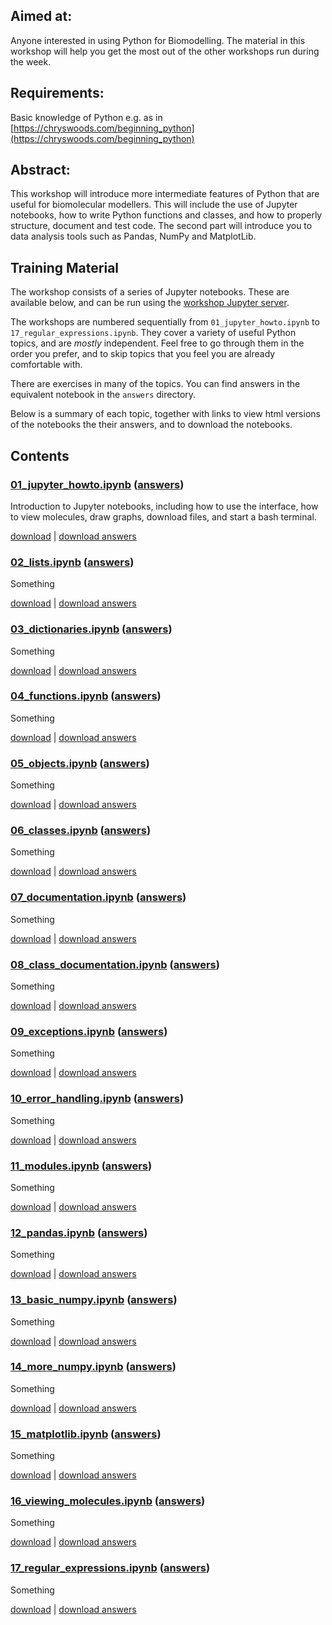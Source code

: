 ## Aimed at: 
Anyone interested in using Python for Biomodelling. The material in 
this workshop will help you get the most out of the other workshops 
run during the week.

## Requirements: 
Basic knowledge of Python e.g. as in [https://chryswoods.com/beginning_python](https://chryswoods.com/beginning_python)

## Abstract: 
This workshop will introduce more intermediate features of Python that 
are useful for biomolecular modellers. This will include the use of 
Jupyter notebooks, how to write Python functions and classes, and 
how to properly structure, document and test code. The second
part will introduce you to data analysis tools such as Pandas, 
NumPy and MatplotLib.

## Training Material

The workshop consists of a series of Jupyter notebooks. These are available
below, and can be run using the
<a href="https://ccpbiosim.github.io/workshop/events/bristol2018/server.html" target="_blank">workshop Jupyter server</a>.

The workshops are numbered sequentially from `01_jupyter_howto.ipynb` to
`17_regular_expressions.ipynb`. They cover a variety of useful Python topics,
and are *mostly* independent. Feel free to go through them in the order you
prefer, and to skip topics that you feel you are already comfortable with.

There are exercises in many of the topics. You can find answers in the 
equivalent notebook in the `answers` directory.

Below is a summary of each topic, together with links to view html versions
of the notebooks the their answers, and to download the notebooks.

## Contents

### [01_jupyter_howto.ipynb](html/01_jupyter_howto.html) ([answers](html/answers/01_jupyter_howto.html))

Introduction to Jupyter notebooks, including how to use the interface,
how to view molecules, draw graphs, download files, and start a bash
terminal.

[download](01_jupyter_howto.ipynb) | [download answers](answers/01_jupyter_howto.ipynb)

### [02_lists.ipynb](html/02_lists.html) ([answers](html/answers/02_lists.html))

Something

[download](02_lists.ipynb) | [download answers](answers/02_lists.ipynb)

### [03_dictionaries.ipynb](html/03_dictionaries.html) ([answers](html/answers/03_dictionaries.html))

Something

[download](03_dictionaries.ipynb) | [download answers](answers/03_dictionaries.ipynb)

### [04_functions.ipynb](html/04_functions.html) ([answers](html/answers/04_functions.html))

Something

[download](04_functions.ipynb) | [download answers](answers/04_functions.ipynb)

### [05_objects.ipynb](html/05_objects.html) ([answers](html/answers/05_objects.html))

Something

[download](05_objects.ipynb) | [download answers](answers/05_objects.ipynb)

### [06_classes.ipynb](html/06_classes.html) ([answers](html/answers/06_classes.html))

Something

[download](06_classes.ipynb) | [download answers](answers/06_classes.ipynb)

### [07_documentation.ipynb](html/07_documentation.html) ([answers](html/answers/07_documentation.html))

Something

[download](07_documentation.ipynb) | [download answers](answers/07_documentation.ipynb)

### [08_class_documentation.ipynb](html/08_class_documentation.html) ([answers](html/answers/08_class_documentation.html))

Something

[download](08_class_documentation.ipynb) | [download answers](answers/08_class_documentation.ipynb)

### [09_exceptions.ipynb](html/09_exceptions.html) ([answers](html/answers/09_exceptions.html))

Something

[download](09_exceptions.ipynb) | [download answers](answers/09_exceptions.ipynb)

### [10_error_handling.ipynb](html/10_error_handling.html) ([answers](html/answers/10_error_handling.html))

Something

[download](10_error_handling.ipynb) | [download answers](answers/10_error_handling.ipynb)

### [11_modules.ipynb](html/11_modules.html) ([answers](html/answers/11_modules.html))

Something

[download](11_modules.ipynb) | [download answers](answers/11_modules.ipynb)

### [12_pandas.ipynb](html/12_pandas.html) ([answers](html/answers/12_pandas.html))

Something

[download](12_pandas.ipynb) | [download answers](answers/12_pandas.ipynb)

### [13_basic_numpy.ipynb](html/13_basic_numpy.html) ([answers](html/answers/13_basic_numpy.html))

Something

[download](13_basic_numpy.ipynb) | [download answers](answers/13_basic_numpy.ipynb)

### [14_more_numpy.ipynb](html/14_more_numpy.html) ([answers](html/answers/14_more_numpy.html))

Something

[download](14_more_numpy.ipynb) | [download answers](answers/14_more_numpy.ipynb)

### [15_matplotlib.ipynb](html/15_matplotlib.html) ([answers](html/answers/15_matplotlib.html))

Something

[download](15_matplotlib.ipynb) | [download answers](answers/15_matplotlib.ipynb)

### [16_viewing_molecules.ipynb](html/16_viewing_molecules.html) ([answers](html/answers/16_viewing_molecules.html))

Something

[download](16_viewing_molecules.ipynb) | [download answers](answers/16_viewing_molecules.ipynb)

### [17_regular_expressions.ipynb](html/17_regular_expressions.html) ([answers](html/answers/17_regular_expressions.html))

Something

[download](17_regular_expressions.ipynb) | [download answers](answers/17_regular_expressions.ipynb)
